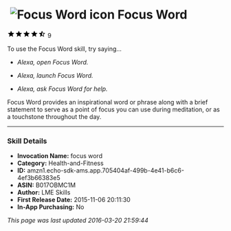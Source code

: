 # &nbsp;<img src="https://github.com/dale3h/alexa-skills-list/raw/master/skills/focus-word/B017OBMC1M/app_icon" alt="Focus Word icon" width="36"> Focus Word
![4.5 stars](../../../images/ic_star_black_18dp_1x.png)![4.5 stars](../../../images/ic_star_black_18dp_1x.png)![4.5 stars](../../../images/ic_star_black_18dp_1x.png)![4.5 stars](../../../images/ic_star_black_18dp_1x.png)![4.5 stars](../../../images/ic_star_half_black_18dp_1x.png) 9

To use the Focus Word skill, try saying...

* *Alexa, open Focus Word.*

* *Alexa, launch Focus Word.*

* *Alexa, ask Focus Word for help.*

Focus Word provides an inspirational word or phrase along with a brief statement to serve as a point of focus you can use during meditation, or as a touchstone throughout the day.

***

### Skill Details

* **Invocation Name:** focus word
* **Category:** Health-and-Fitness
* **ID:** amzn1.echo-sdk-ams.app.705404af-499b-4e41-b6c6-4ef3b66383e5
* **ASIN:** B017OBMC1M
* **Author:** LME Skills
* **First Release Date:** 2015-11-06 20:11:30
* **In-App Purchasing:** No

*This page was last updated 2016-03-20 21:59:44*
